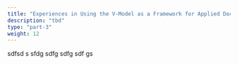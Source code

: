 ```yaml
---
title: "Experiences in Using the V-Model as a Framework for Applied Doctoral Research"
description: "tbd"
type: "part-3"
weight: 12
---
```

sdfsd s sfdg sdfg sdfg sdf gs
